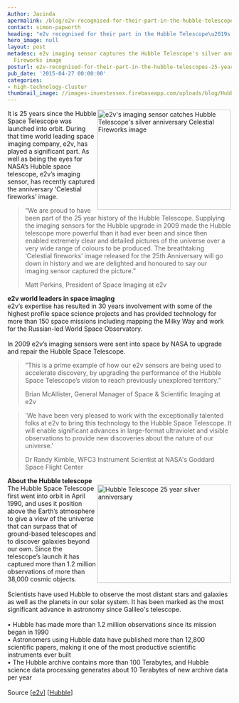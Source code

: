 ```yaml
---
Author: Jacinda
apermalink: /blog/e2v-recognised-for-their-part-in-the-hubble-telescopes-25-year-history
contact: simon-papworth
heading: "e2v recognised for their part in the Hubble Telescope\u2019s 25 year history"
hero_image: null
layout: post
metadesc: e2v imaging sensor captures the Hubble Telescope's silver anniversary Celestial
  Fireworks image
posturl: e2v-recognised-for-their-part-in-the-hubble-telescopes-25-year-history
pub_date: '2015-04-27 00:00:00'
categories:
- high-technology-cluster
thumbnail_image: //images-investessex.firebaseapp.com/uploads/blog/Hubble_mini.png
---
```


<p><img alt="e2v's imaging sensor catches Hubble Telescope's silver anniversary Celestial Fireworks image" src="//images-investessex.firebaseapp.com/uploads/blog/Hubble_300.png" style="float:right; height:225px; margin-left:2px; margin-right:2px; width:300px"/>It is 25 years since the Hubble Space Telescope was launched into orbit. During that time world leading space imaging company, e2v, has played a significant part. As well as being the eyes for NASA’s Hubble space telescope, e2v’s imaging sensor, has recently captured the anniversary ‘Celestial fireworks’ image.</p><blockquote><p>“We are proud to have been part of the 25 year history of the Hubble Telescope. Supplying the imaging sensors for the Hubble upgrade in 2009 made the Hubble telescope more powerful than it had ever been and since then enabled extremely clear and detailed pictures of the universe over a very wide range of colours to be produced. The breathtaking ‘Celestial fireworks’ image released for the 25th Anniversary will go down in history and we are delighted and honoured to say our imaging sensor captured the picture.”</p><p>Matt Perkins, President of Space Imaging at e2v</p></blockquote><p><strong>e2v world leaders in space imaging</strong><br/>e2v’s expertise has resulted in 30 years involvement with some of the highest profile space science projects and has provided technology for more than 150 space missions including mapping the Milky Way and work for the Russian-led World Space Observatory.<br/><br/>In 2009 e2v’s imaging sensors were sent into space by NASA to upgrade and repair the Hubble Space Telescope.</p><blockquote><p>“This is a prime example of how our e2v sensors are being used to accelerate discovery, by upgrading the performance of the Hubble Space Telescope’s vision to reach previously unexplored territory.”</p><p>Brian McAllister, General Manager of Space &amp; Scientific Imaging at e2v</p></blockquote><blockquote><p>'We have been very pleased to work with the exceptionally talented folks at e2v to bring this technology to the Hubble Space Telescope. It will enable significant advances in large-format ultraviolet and visible observations to provide new discoveries about the nature of our universe.'</p><p>Dr Randy Kimble, WFC3 Instrument Scientist at NASA's Goddard Space Flight Center</p></blockquote><p><strong>About the Hubble telescope</strong><br/><img alt="Hubble Telescope 25 year silver anniversary" src="//images-investessex.firebaseapp.com/uploads/blog/Hubble_telescope_300.jpg" style="float:right; height:221px; margin-left:2px; margin-right:2px; width:300px"/>The Hubble Space Telescope first went into orbit in April 1990, and uses it position above the Earth’s atmosphere to give a view of the universe that can surpass that of ground-based telescopes and to discover galaxies beyond our own. Since the telescope’s launch it has captured more than 1.2 million observations of more than 38,000 cosmic objects.<br/><br/>Scientists have used Hubble to observe the most distant stars and galaxies as well as the planets in our solar system. It has been marked as the most significant advance in astronomy since Galileo's telescope.<br/><br/>• Hubble has made more than 1.2 million observations since its mission began in 1990<br/>• Astronomers using Hubble data have published more than 12,800 scientific papers, making it one of the most productive scientific instruments ever built<br/>• The Hubble archive contains more than 100 Terabytes, and Hubble science data processing generates about 10 Terabytes of new archive data per year<br/><br/>Source [<a href="http://www.e2v.com/news/e2v-are-honoured-to-have-been-part-of-the-hubble-telescopes-25-year-history/" target="_blank">e2v</a>] [<a href="http://hubble25th.org/" target="_blank">Hubble</a>]</p>